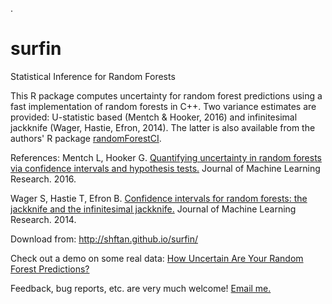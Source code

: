 .
# surfin
Statistical Inference for Random Forests

This R package computes uncertainty for random forest predictions using a fast implementation of random forests in C++. Two variance estimates are provided: U-statistic based (Mentch & Hooker, 2016) and infinitesimal jackknife (Wager, Hastie, Efron, 2014). The latter is also available from the authors' R package <a href="http://www.github.com/swager/randomForestCI">randomForestCI</a>.

References:
Mentch L, Hooker G. <a href="http://jmlr.org/papers/v17/14-168.html">Quantifying uncertainty in random forests via confidence intervals and hypothesis tests.</a> Journal of Machine Learning Research. 2016.

Wager S, Hastie T, Efron B. <a href="http://jmlr.org/papers/v15/wager14a.html">Confidence intervals for random forests: the jackknife and the infinitesimal jackknife.</a> Journal of Machine Learning Research. 2014.

Download from: 
http://shftan.github.io/surfin/

Check out a demo on some real data: <a href="http://shftan.github.io/surfin/example.html">How Uncertain Are Your Random Forest Predictions?</a>

Feedback, bug reports, etc. are very much welcome! <a href="mailto:ht395@cornell.edu">Email me.</a>

